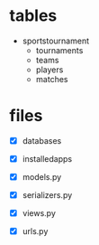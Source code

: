 # tables
- sportstournament
    - tournaments
    - teams
    - players
    - matches


# files
- [X] databases
- [X] installedapps
- [X] models.py
- [X] serializers.py 
- [X] views.py
- [X] urls.py


